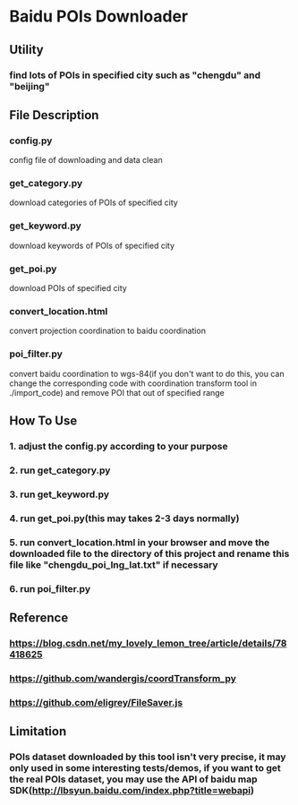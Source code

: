 # Baidu POIs Downloader
## Utility
### find lots of POIs in specified city such as "chengdu" and "beijing"
## File Description
### config.py
config file of downloading and data clean
### get_category.py
download categories of POIs of specified city
### get_keyword.py
download keywords of POIs of specified city
### get_poi.py
download POIs of specified city
### convert_location.html
convert projection coordination to baidu coordination
### poi_filter.py
convert baidu coordination to wgs-84(if you don't want to do this, you can change the corresponding code 
with coordination transform tool in ./import_code) and remove POI that out of specified range
## How To Use
### 1. adjust the config.py according to your purpose
### 2. run get_category.py
### 3. run get_keyword.py
### 4. run get_poi.py(this may takes 2-3 days normally)
### 5. run convert_location.html in your browser and move the downloaded file to the directory of this project and rename this file like "chengdu_poi_lng_lat.txt" if necessary
### 6. run poi_filter.py
## Reference
### https://blog.csdn.net/my_lovely_lemon_tree/article/details/78418625
### https://github.com/wandergis/coordTransform_py
### https://github.com/eligrey/FileSaver.js
## Limitation
### POIs dataset downloaded by this tool isn't very precise, it may only used in some interesting tests/demos, if you want to get the real POIs dataset, you may use the API of baidu map SDK(http://lbsyun.baidu.com/index.php?title=webapi)